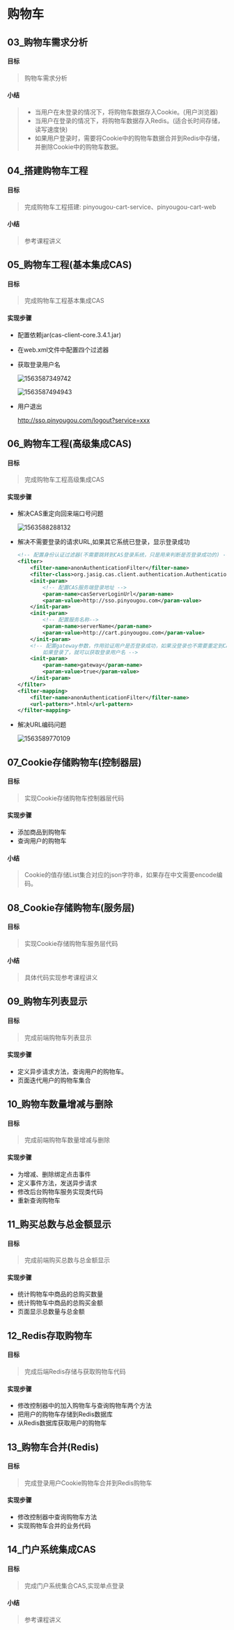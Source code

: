 # 购物车

## 03_购物车需求分析

#### 目标

> 购物车需求分析

#### 小结

> + 当用户在未登录的情况下，将购物车数据存入Cookie。(用户浏览器)
> + 当用户在登录的情况下，将购物车数据存入Redis。(适合长时间存储，读写速度快)
> + 如果用户登录时，需要将Cookie中的购物车数据合并到Redis中存储，并删除Cookie中的购物车数据。

## 04_搭建购物车工程

#### 目标

> 完成购物车工程搭建: pinyougou-cart-service、pinyougou-cart-web

#### 小结

> 参考课程讲义

## 05_购物车工程(基本集成CAS)

#### 目标

> 完成购物车工程基本集成CAS

#### 实现步骤

+ 配置依赖jar(cas-client-core.3.4.1.jar)

+ 在web.xml文件中配置四个过滤器

+ 获取登录用户名

  ![1563587349742](assets/1563587349742.png)

  ![1563587494943](assets/1563587494943.png)

+ 用户退出

  http://sso.pinyougou.com/logout?service=xxx

## 06_购物车工程(高级集成CAS)

#### 目标

> 完成购物车工程高级集成CAS

#### 实现步骤

- 解决CAS重定向回来端口号问题

  ![1563588288132](assets/1563588288132.png)

- 解决不需要登录的请求URL,如果其它系统已登录，显示登录成功

  ```xml
  <!-- 配置身份认证过滤器(不需要跳转到CAS登录系统，只是用来判断是否登录成功的) -->
  <filter>
      <filter-name>anonAuthenticationFilter</filter-name>
      <filter-class>org.jasig.cas.client.authentication.AuthenticationFilter</filter-class>
      <init-param>
          <!-- 配置CAS服务端登录地址 -->
          <param-name>casServerLoginUrl</param-name>
          <param-value>http://sso.pinyougou.com</param-value>
      </init-param>
      <init-param>
          <!-- 配置服务名称-->
          <param-name>serverName</param-name>
          <param-value>http://cart.pinyougou.com</param-value>
      </init-param>
      <!-- 配置gateway参数，作用验证用户是否登录成功，如果没登录也不需要重定到CAS服务端，
          如果登录了，就可以获取登录用户名 -->
      <init-param>
          <param-name>gateway</param-name>
          <param-value>true</param-value>
      </init-param>
  </filter>
  <filter-mapping>
      <filter-name>anonAuthenticationFilter</filter-name>
      <url-pattern>*.html</url-pattern>
  </filter-mapping>
  ```

- 解决URL编码问题

  ![1563589770109](assets/1563589770109.png)

## 07_Cookie存储购物车(控制器层)

#### 目标

> 实现Cookie存储购物车控制器层代码

#### 实现步骤

+ 添加商品到购物车
+ 查询用户的购物车

#### 小结

> Cookie的值存储List<Cart>集合对应的json字符串，如果存在中文需要encode编码。

## 08_Cookie存储购物车(服务层)

#### 目标

> 实现Cookie存储购物车服务层代码

#### 小结

> 具体代码实现参考课程讲义

## 09_购物车列表显示

#### 目标

> 完成前端购物车列表显示

#### 实现步骤

+ 定义异步请求方法，查询用户的购物车。
+ 页面迭代用户的购物车集合

## 10_购物车数量增减与删除

#### 目标

> 完成前端购物车数量增减与删除

#### 实现步骤

+ 为增减、删除绑定点击事件
+ 定义事件方法，发送异步请求
+ 修改后台购物车服务实现类代码
+ 重新查询购物车

## 11_购买总数与总金额显示

#### 目标

> 完成前端购买总数与总金额显示

#### 实现步骤

+ 统计购物车中商品的总购买数量
+ 统计购物车中商品的总购买金额
+ 页面显示总数量与总金额

## 12_Redis存取购物车

#### 目标

> 完成后端Redis存储与获取购物车代码

#### 实现步骤

+ 修改控制器中的加入购物车与查询购物车两个方法
+ 把用户的购物车存储到Redis数据库
+ 从Redis数据库获取用户的购物车

## 13_购物车合并(Redis)

#### 目标

> 完成登录用户Cookie购物车合并到Redis购物车

#### 实现步骤

+ 修改控制器中查询购物车方法
+ 实现购物车合并的业务代码

## 14_门户系统集成CAS

#### 目标

> 完成门户系统集合CAS,实现单点登录

#### 小结

> 参考课程讲义
